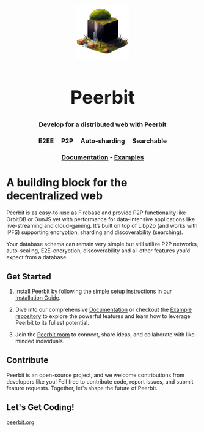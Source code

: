 
<br>
<p align="center">
    <img width="140" src="./docs/peerbit-logo.png"  alt="Peerbit icon Icon">
</p>

<h1 align="center" style="font-size: 5vmin;">
    <strong>
        Peerbit
   </strong>
</h1>

<h3 align="center">
    Develop for a distributed web with Peerbit
</h3>

<h3 align="center" >E2EE &nbsp; &nbsp; P2P &nbsp; &nbsp; Auto-sharding  &nbsp; &nbsp;  Searchable</h3>

<h3 align="center"><a href="https://peerbit.org">Documentation</a> - <a href="https://github.com/dao-xyz/peerbit-examples">Examples</a></h3>


# A building block for the decentralized web

Peerbit is as easy-to-use as Firebase and provide P2P functionality like OrbitDB or GunJS yet with performance for data-intensive applications like live-streaming and cloud-gaming. It’s built on top of Libp2p (and works with IPFS) supporting encryption, sharding and discoverability (searching).

Your database schema can remain very simple but still utilize P2P networks, auto-scaling, E2E-encryption, discoverability and all other features you’d expect from a database.

## Get Started

1. Install Peerbit by following the simple setup instructions in our [Installation Guide](https://www.peerbit.org/getting-started).

2. Dive into our comprehensive [Documentation](https://www.peerbit.org/components/client/client) or checkout the [Example repository](https://github.com/dao-xyz/peerbit-examples)  to explore the powerful features and learn how to leverage Peerbit to its fullest potential.

3. Join the [Peerbit room](https://matrix.to/#/#peerbit:matrix.org) to connect, share ideas, and collaborate with like-minded individuals.

## Contribute

Peerbit is an open-source project, and we welcome contributions from developers like you! Fell free to contribute code, report issues, and submit feature requests. Together, let's shape the future of Peerbit.


## Let's Get Coding!

[peerbit.org](https://peerbit.org)

